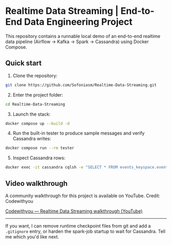 # Realtime Data Streaming | End-to-End Data Engineering Project

This repository contains a runnable local demo of an end-to-end realtime data pipeline (Airflow → Kafka → Spark → Cassandra) using Docker Compose.

## Quick start

1. Clone the repository:

```bash
git clone https://github.com/Sofoniasm/Realtime-Data-Streaming.git
```

2. Enter the project folder:

```bash
cd Realtime-Data-Streaming
```

3. Launch the stack:

```bash
docker compose up --build -d
```

4. Run the built-in tester to produce sample messages and verify Cassandra writes:

```bash
docker compose run --rm tester
```

5. Inspect Cassandra rows:

```bash
docker exec -it cassandra cqlsh -e "SELECT * FROM events_keyspace.events LIMIT 5;"
```

## Video walkthrough

A community walkthrough for this project is available on YouTube. Credit: Codewithyou

[Codewithyou — Realtime Data Streaming walkthrough (YouTube)](https://www.youtube.com/watch?v=GqAcTrqKcrY)

---

If you want, I can remove runtime checkpoint files from git and add a `.gitignore` entry, or harden the spark-job startup to wait for Cassandra. Tell me which you'd like next.
